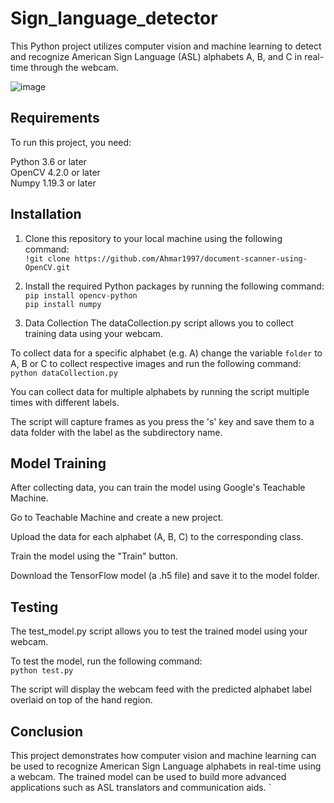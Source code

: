 # Sign_language_detector

This Python project utilizes computer vision and machine learning to detect and recognize American Sign Language (ASL) alphabets A, B, and C in real-time through the webcam.

![image](https://user-images.githubusercontent.com/116836999/225981886-4f4d57db-9001-45c4-b0d4-fd53c961e12b.png)


## Requirements
To run this project, you need:

Python 3.6 or later  
OpenCV 4.2.0 or later  
Numpy 1.19.3 or later


## Installation
1. Clone this repository to your local machine using the following command:  
`!git clone https://github.com/Ahmar1997/document-scanner-using-OpenCV.git`

2. Install the required Python packages by running the following command:  
`pip install opencv-python`  
`pip install numpy`  

3. Data Collection
The dataCollection.py script allows you to collect training data using your webcam.

To collect data for a specific alphabet (e.g. A) change the variable `folder` to A, B or C to collect respective images and run the following command: 
`python dataCollection.py`  

You can collect data for multiple alphabets by running the script multiple times with different labels.

The script will capture frames as you press the 's' key and save them to a data folder with the label as the subdirectory name.  


## Model Training
After collecting data, you can train the model using Google's Teachable Machine.

Go to Teachable Machine and create a new project.

Upload the data for each alphabet (A, B, C) to the corresponding class.

Train the model using the "Train" button.

Download the TensorFlow model (a .h5 file) and save it to the model folder.

## Testing
The test_model.py script allows you to test the trained model using your webcam.

To test the model, run the following command:  
`python test.py`  

The script will display the webcam feed with the predicted alphabet label overlaid on top of the hand region.

## Conclusion
This project demonstrates how computer vision and machine learning can be used to recognize American Sign Language alphabets in real-time using a webcam. The trained model can be used to build more advanced applications such as ASL translators and communication aids.
`
